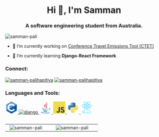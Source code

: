 <h1 align="center">Hi 👋, I'm Samman</h1>
<h3 align="center">A software engineering student from Australia.</h3>

<p align="left"> <img src="https://komarev.com/ghpvc/?username=samman-pali&label=Profile%20views&color=0e75b6&style=flat" alt="samman-pali" /> </p>

- 🔭 I’m currently working on [Conference Travel Emissions Tool (CTET)](https://co2indexanu.wixsite.com/travel-emission-tool)

- 🌱 I’m currently learning **Django-React Framework**

<h3 align="left">Connect:</h3>
<p align="left">
<a href="https://linkedin.com/in/samman-palihapitiya" target="blank"><img align="center" src="https://raw.githubusercontent.com/rahuldkjain/github-profile-readme-generator/master/src/images/icons/Social/linked-in-alt.svg" alt="samman-palihapitiya" height="30" width="40" /></a>
<a href="https://github.com/Samman-Pali" target="blank"><img align="center" src="https://raw.githubusercontent.com/rahuldkjain/github-profile-readme-generator/master/src/images/icons/Social/github.svg" alt="samman-palihapitiya" height="30" width="40" /></a>
</p>

<h3 align="left">Languages and Tools:</h3>
<p align="left">
<a href="https://www.cprogramming.com/" target="_blank" rel="noreferrer"> <img src="https://raw.githubusercontent.com/devicons/devicon/master/icons/c/c-original.svg" alt="c" width="40" height="40"/> </a>
<a href="https://www.djangoproject.com/" target="_blank" rel="noreferrer"> <img src="https://cdn.worldvectorlogo.com/logos/django.svg" alt="django" width="40" height="40"/> </a>
<a href="https://www.java.com" target="_blank" rel="noreferrer"> <img src="https://raw.githubusercontent.com/devicons/devicon/master/icons/java/java-original.svg" alt="java" width="40" height="40"/> </a>
<a href="https://developer.mozilla.org/en-US/docs/Web/JavaScript" target="_blank" rel="noreferrer"> <img src="https://raw.githubusercontent.com/devicons/devicon/master/icons/javascript/javascript-original.svg" alt="javascript" width="40" height="40"/> </a>
<a href="https://www.python.org" target="_blank" rel="noreferrer"> <img src="https://raw.githubusercontent.com/devicons/devicon/master/icons/python/python-original.svg" alt="python" width="40" height="40"/> </a>
<a href="https://reactjs.org/" target="_blank" rel="noreferrer"> <img src="https://raw.githubusercontent.com/devicons/devicon/master/icons/react/react-original-wordmark.svg" alt="react" width="40" height="40"/> </a>
</p>

<!-- Stats Cards Table -->
<table align="center" style="width:100%; margin-top:30px;">
  <tr>
    <!-- Most Used Languages Card -->
    <td align="center" width="40%">
      <img src="https://github-readme-stats.vercel.app/api/top-langs?username=samman-pali&show_icons=true&locale=en&layout=compact" alt="samman-pali" />
    </td>
    <!-- Current Streak Card -->
    <td align="center" width="50%">
      <img src="https://github-readme-streak-stats.herokuapp.com/?user=samman-pali&" alt="samman-pali"/>
    </td>
  </tr>
</table>
